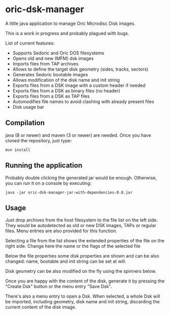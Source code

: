 # oric-dsk-manager

A little java application to manage Oric Microdisc Disk images. 

This is a work in progress and probably plagued with bugs.

List of current features:
- Supports Sedoric and Oric DOS filesystems
- Opens old and new (MFM) dsk images
- Imports files from TAP archives
- Allows to define the target disk geometry (sides, tracks, sectors)
- Generates Sedoric bootable images
- Allows modification of the disk name and init string
- Exports files from a DSK image with a custom header if needed
- Exports files from a DSK as binary files (no header)
- Exports files from a DSK as TAP files
- Automodifies file names to avoid clashing with already present files
- Disk usage bar

## Compilation
java (8 or newer) and maven (3 or newer) are needed. Once you have cloned the repository, just type:

    mvn install
    
## Running the application
Probably double clicking the generated jar would be enough. Otherwise, you can run it on a console by executing:

    java -jar oric-dsk-manager-jar-with-dependencies-0.8.jar
    
## Usage
Just drop archives from the host filesystem to the file list on the left side. They would be autodetected as old or new DSK images, TAPs or regular files. Menu entries are also provided for this function.

Selecting a file from the list shows the extended properties of the file on the right side. Change here the name or the flags of the selected file

Below the file properties some disk properties are shown and can be also changed: name, bootable and init string can be set at will.

Disk geometry can be also modified on the fly using the spinners below.

Once you are happy with the content of the disk, generate it by pressing the "Create Dsk" button or the menu entry "Save Dsk".

There's also a menu entry to open a Dsk. When selected, a whole Dsk will be imported, including geometry, disk name and init string, discarding the current content of the disk image.



